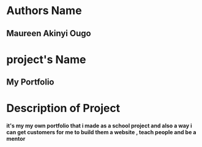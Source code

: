 # Authors Name
## Maureen Akinyi Ougo
# project's Name
## My Portfolio
# Description of Project
#### it's my my own portfolio that i made as a school project and also a way i can get customers for me to build them a website , teach people and be a mentor 